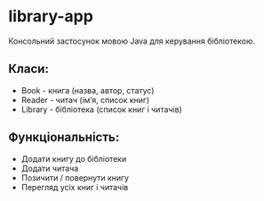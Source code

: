 # library-app

Консольний застосунок мовою Java для керування бібліотекою.

## Класи:
- Book - книга (назва, автор, статус)
- Reader - читач (ім’я, список книг)
- Library - бібліотека (список книг і читачів)

## Функціональність:
- Додати книгу до бібліотеки
- Додати читача
- Позичити / повернути книгу
- Перегляд усіх книг і читачів
